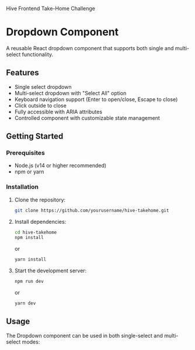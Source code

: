 Hive Frontend Take-Home Challenge

# Dropdown Component

A reusable React dropdown component that supports both single and multi-select functionality.

## Features

- Single select dropdown
- Multi-select dropdown with "Select All" option
- Keyboard navigation support (Enter to open/close, Escape to close)
- Click outside to close
- Fully accessible with ARIA attributes
- Controlled component with customizable state management

## Getting Started

### Prerequisites

- Node.js (v14 or higher recommended)
- npm or yarn

### Installation

1. Clone the repository:

   ```bash
   git clone https://github.com/yourusername/hive-takehome.git
   ```

2. Install dependencies:

   ```bash
   cd hive-takehome
   npm install
   ```

   or

   ```bash
   yarn install
   ```

3. Start the development server:
   ```bash
   npm run dev
   ```
   or
   ```bash
   yarn dev
   ```

## Usage

The Dropdown component can be used in both single-select and multi-select modes:
